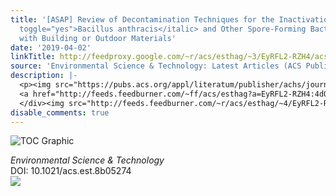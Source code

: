 ```yaml
---
title: '[ASAP] Review of Decontamination Techniques for the Inactivation of <italic
  toggle="yes">Bacillus anthracis</italic> and Other Spore-Forming Bacteria Associated
  with Building or Outdoor Materials'
date: '2019-04-02'
linkTitle: http://feedproxy.google.com/~r/acs/esthag/~3/EyRFL2-RZH4/acs.est.8b05274
source: 'Environmental Science & Technology: Latest Articles (ACS Publications)'
description: |-
  <p><img src="https://pubs.acs.org/appl/literatum/publisher/achs/journals/content/esthag/0/esthag.ahead-of-print/acs.est.8b05274/20190402/images/medium/es-2018-052748_0003.gif" alt="TOC Graphic"/></p><div><cite>Environmental Science & Technology</cite></div><div>DOI: 10.1021/acs.est.8b05274</div><div class="feedflare">
  <a href="http://feeds.feedburner.com/~ff/acs/esthag?a=EyRFL2-RZH4:4dQDyvrzamM:yIl2AUoC8zA"><img src="http://feeds.feedburner.com/~ff/acs/esthag?d=yIl2AUoC8zA" border="0"></img></a>
  </div><img src="http://feeds.feedburner.com/~r/acs/esthag/~4/EyRFL2-RZH4" height="1" width="1" ...
disable_comments: true
---
```

<p><img src="https://pubs.acs.org/appl/literatum/publisher/achs/journals/content/esthag/0/esthag.ahead-of-print/acs.est.8b05274/20190402/images/medium/es-2018-052748_0003.gif" alt="TOC Graphic"/></p><div><cite>Environmental Science & Technology</cite></div><div>DOI: 10.1021/acs.est.8b05274</div><div class="feedflare">
<a href="http://feeds.feedburner.com/~ff/acs/esthag?a=EyRFL2-RZH4:4dQDyvrzamM:yIl2AUoC8zA"><img src="http://feeds.feedburner.com/~ff/acs/esthag?d=yIl2AUoC8zA" border="0"></img></a>
</div><img src="http://feeds.feedburner.com/~r/acs/esthag/~4/EyRFL2-RZH4" height="1" width="1" ...